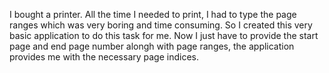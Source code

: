 I bought a printer. All the time I needed to print, I had to type the page ranges which was very boring and time consuming. So I created this very basic application to do this task for me. Now I just have to provide the start page and end page number alongh with page ranges, the application provides me with the necessary page indices.

